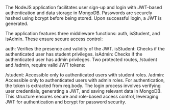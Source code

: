 The NodeJS application facilitates user sign-up and login with JWT-based authentication and data storage in MongoDB. Passwords are securely hashed using bcrypt before being stored. Upon successful login, a JWT is generated.

The application features three middleware functions: auth, isStudent, and isAdmin. These ensure secure access control:

auth: Verifies the presence and validity of the JWT.
isStudent: Checks if the authenticated user has student privileges.
isAdmin: Checks if the authenticated user has admin privileges.
Two protected routes, /student and /admin, require valid JWT tokens:

/student: Accessible only to authenticated users with student roles.
/admin: Accessible only to authenticated users with admin roles.
For authentication, the token is extracted from req.body. The login process involves verifying user credentials, generating a JWT, and saving relevant data in MongoDB. This structure ensures secure and role-based access control, leveraging JWT for authentication and bcrypt for password security.
